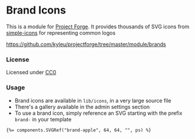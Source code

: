 <!--- Content managed by Project Forge, see [projectforge.md] for details. -->
# Brand Icons

This is a module for [Project Forge](https://projectforge.dev). It provides thousands of SVG icons from [simple-icons](https://github.com/simple-icons/simple-icons) for representing common logos

https://github.com/kyleu/projectforge/tree/master/module/brands

### License

Licensed under [CC0](https://creativecommons.org/publicdomain/zero/1.0)

### Usage

- Brand icons are available in `lib/icons`, in a very large source file
- There's a gallery available in the admin settings section
- To use a brand icon, simply reference an SVG starting with the prefix `brand-` in your template

```html
{%= components.SVGRef("brand-apple", 64, 64, "", ps) %}
```
